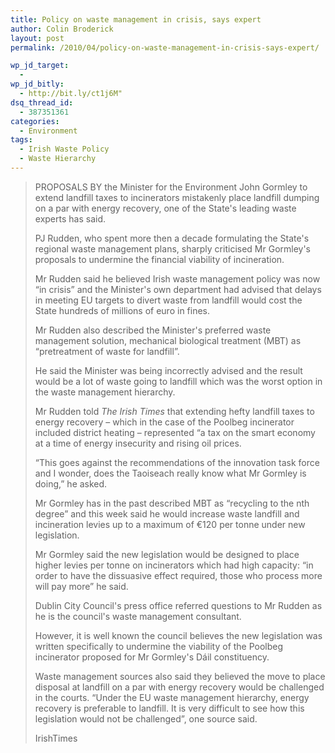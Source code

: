 ```yaml
---
title: Policy on waste management in crisis, says expert
author: Colin Broderick
layout: post
permalink: /2010/04/policy-on-waste-management-in-crisis-says-expert/

wp_jd_target:
  - 
wp_jd_bitly:
  - http://bit.ly/ct1j6M"
dsq_thread_id:
  - 387351361
categories:
  - Environment
tags:
  - Irish Waste Policy
  - Waste Hierarchy
---
```

> PROPOSALS BY the Minister for the Environment John Gormley to extend landfill taxes to incinerators mistakenly place landfill dumping on a par with energy recovery, one of the State's leading waste experts has said.
> 
> PJ Rudden, who spent more then a decade formulating the State's regional waste management plans, sharply criticised Mr Gormley's proposals to undermine the financial viability of incineration.
> 
> Mr Rudden said he believed Irish waste management policy was now “in crisis” and the Minister's own department had advised that delays in meeting EU targets to divert waste from landfill would cost the State hundreds of millions of euro in fines.
> 
> Mr Rudden also described the Minister's preferred waste management solution, mechanical biological treatment (MBT) as “pretreatment of waste for landfill”.
> 
> He said the Minister was being incorrectly advised and the result would be a lot of waste going to landfill which was the worst option in the waste management hierarchy.
> 
> Mr Rudden told *The Irish Times* that extending hefty landfill taxes to energy recovery – which in the case of the Poolbeg incinerator included district heating – represented “a tax on the smart economy at a time of energy insecurity and rising oil prices.
> 
> “This goes against the recommendations of the innovation task force and I wonder, does the Taoiseach really know what Mr Gormley is doing,” he asked.
> 
> Mr Gormley has in the past described MBT as “recycling to the nth degree” and this week said he would increase waste landfill and incineration levies up to a maximum of €120 per tonne under new legislation.
> 
> Mr Gormley said the new legislation would be designed to place higher levies per tonne on incinerators which had high capacity: “in order to have the dissuasive effect required, those who process more will pay more” he said.
> 
> Dublin City Council's press office referred questions to Mr Rudden as he is the council's waste management consultant.
> 
> However, it is well known the council believes the new legislation was written specifically to undermine the viability of the Poolbeg incinerator proposed for Mr Gormley's Dáil constituency.
> 
> Waste management sources also said they believed the move to place disposal at landfill on a par with energy recovery would be challenged in the courts. “Under the EU waste management hierarchy, energy recovery is preferable to landfill. It is very difficult to see how this legislation would not be challenged”, one source said.
> 
> IrishTimes

